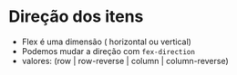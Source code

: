 # Direção dos itens

- Flex é uma dimensão ( horizontal ou vertical)
- Podemos mudar a direção com `fex-direction`
- valores: (row | row-reverse | column | column-reverse)